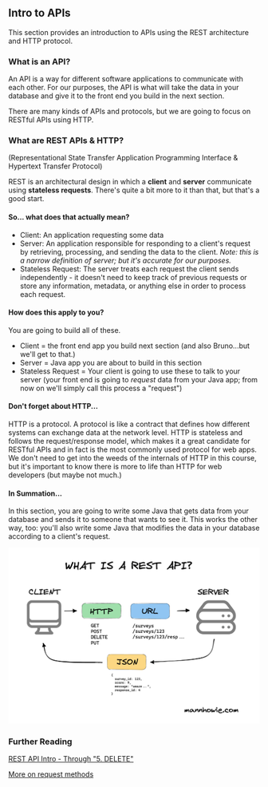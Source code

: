 ## Intro to APIs

This section provides an introduction to APIs using the REST architecture and HTTP protocol.

### What is an API?

An API is a way for different software applications to communicate with each other. 
For our purposes, the API is what will take the data in your database and give it to the front end you build in the next section.

There are many kinds of APIs and protocols, but we are going to focus on RESTful APIs using HTTP.

### What are REST APIs & HTTP?
(Representational State Transfer Application Programming Interface & Hypertext Transfer Protocol)

REST is an architectural design in which a **client** and **server** communicate using **stateless requests**. There's quite a bit more to it than that, but that's a good start.

#### So... what does that actually mean?

- Client: An application requesting some data
- Server: An application responsible for responding to a client's request by retrieving, processing, and sending the data to the client. *Note: this is a narrow definition of server; but it's accurate for our purposes.*
- Stateless Request: The server treats each request the client sends independently - it doesn't need to keep track of previous requests or store any information, metadata, or anything else in order to process each request.

#### How does this apply to you?

You are going to build all of these.
- Client = the front end app you build next section (and also Bruno...but we'll get to that.)
- Server = Java app you are about to build in this section
- Stateless Request = Your client is going to use these to talk to your server (your front end is going to _request_ data from your Java app; from now on we'll simply call this process a "request")

#### Don't forget about HTTP...
HTTP is a protocol. A protocol is like a contract that defines how different systems can exchange data at the network level. 
HTTP is stateless and follows the request/response model, which makes it a great candidate for RESTful APIs and in fact is the most commonly used protocol for web apps.
We don't need to get into the weeds of the internals of HTTP in this course, but it's important to know there is more to life than HTTP for web developers (but maybe not much.)

#### In Summation...
In this section, you are going to write some Java that gets data from your database and sends it to someone that wants to see it. This works the other way, too: you'll also write some Java that
modifies the data in your database according to a client's request. 


![img.png](assets/img.png)


### Further Reading

[REST API Intro - Through "5. DELETE"](https://www.geeksforgeeks.org/node-js/rest-api-introduction/)

[More on request methods](https://restfulapi.net/http-methods/)

